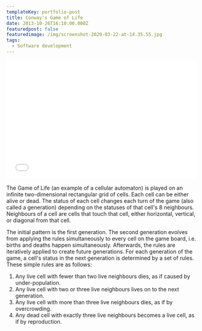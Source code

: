 ```yaml
---
templateKey: portfolio-post
title: Conway's Game of Life
date: 2013-10-26T16:10:00.000Z
featuredpost: false
featuredimage: /img/screenshot-2020-03-22-at-14.35.55.jpg
tags:
  - Software development
---
```

<iframe width="500" height="313" src="//player.vimeo.com/video/66347371?byline=0" frameborder="0" webkitallowfullscreen="webkitallowfullscreen" mozallowfullscreen="mozallowfullscreen" allowfullscreen="allowfullscreen"><span data-mce-type="bookmark" style="display: inline-block; width: 0px; overflow: hidden; line-height: 0;" class="mce_SELRES_start">﻿</span></iframe>

The Game of Life (an example of a cellular automaton) is played on an infinite two-dimensional rectangular grid of cells. Each cell can be either alive or dead. The status of each cell changes each turn of the game (also called a generation) depending on the statuses of that cell's 8 neighbours. Neighbours of a cell are cells that touch that cell, either horizontal, vertical, or diagonal from that cell.

The initial pattern is the first generation. The second generation evolves from applying the rules simultaneously to every cell on the game board, i.e. births and deaths happen simultaneously. Afterwards, the rules are iteratively applied to create future generations. For each generation of the game, a cell's status in the next generation is determined by a set of rules. These simple rules are as follows:

1. Any live cell with fewer than two live neighbours dies, as if caused by under-population.
2. Any live cell with two or three live neighbours lives on to the next generation.
3. Any live cell with more than three live neighbours dies, as if by overcrowding.
4. Any dead cell with exactly three live neighbours becomes a live cell, as if by reproduction.
